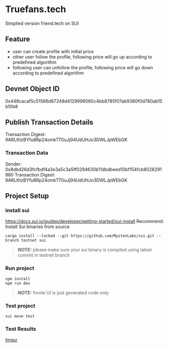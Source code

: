 # Truefans.tech
Simplied version friend.tech on SUI
## Feature
- user can create profile with initial price
- other user follow the profile, following price will go up according to predefined algorithm
- following user can unfollow the profile, following price will go down according to predefined algorithm


## Devnet Object ID
0x448cacaf5c51566d87248d4129996060c4bb8785f07ab9380f0d780ab15b10b8


## Publish Transaction Details
Transaction Digest: 9ARLKtzBYfu8Rp24omkT7GuJj94UdUHJo3DWLJpWEbGK
### Transaction Data
Sender: 0x8dbd26d3fcfbdf4a3e3a5c3a5ff0294630b11dbdbeed10bf154fcb8028291980 Transaction Digest: 9ARLKtzBYfu8Rp24omkT7GuJj94UdUHJo3DWLJpWEbGK


## Project Setup

### install sui
https://docs.sui.io/guides/developer/getting-started/sui-install
Recommend: Install Sui binaries from source
```
cargo install --locked --git https://github.com/MystenLabs/sui.git --branch testnet sui
```
> **_NOTE:_**  please make sure your sui binary is compiled using latest commit in testnet branch

### Run project
```
npm install
npm run dev

```
> **_NOTE:_**  fronte UI is just generated code only

### Test project
```
sui move test
```

### Test Results
[Imgur](https://imgur.com/rKjpVFv)